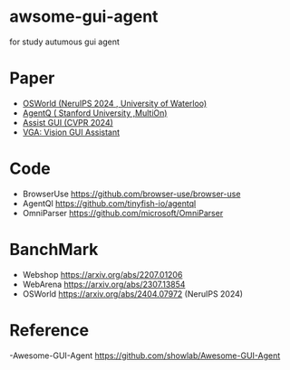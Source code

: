 # awsome-gui-agent
for study autumous gui agent

# Paper
 -  [OSWorld (NeruIPS 2024 , University of Waterloo)](https://arxiv.org/abs/2404.07972)
 -  [AgentQ ( Stanford University ,MultiOn)](https://arxiv.org/pdf/2408.07199 )
 -  [Assist GUI (CVPR 2024)](http://openaccess.thecvf.com/content/CVPR2024/papers/Gao_AssistGUI_Task-Oriented_PC_Graphical_User_Interface_Automation_CVPR_2024_paper.pdf)
  - [VGA: Vision GUI Assistant](http://arxiv.org/pdf/2406.14056)
# Code

  - BrowserUse https://github.com/browser-use/browser-use
  - AgentQl https://github.com/tinyfish-io/agentql
  - OmniParser https://github.com/microsoft/OmniParser



# BanchMark
 -  Webshop https://arxiv.org/abs/2207.01206
 -  WebArena https://arxiv.org/abs/2307.13854
 -  OSWorld https://arxiv.org/abs/2404.07972 (NeruIPS 2024)

# Reference
  -Awesome-GUI-Agent https://github.com/showlab/Awesome-GUI-Agent